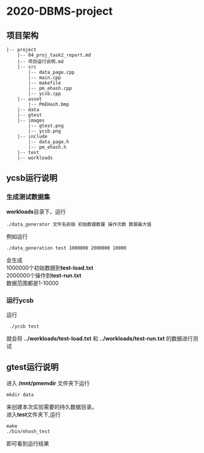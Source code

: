 # 2020-DBMS-project

## 项目架构

```
|-- project
    |-- 04_proj_task2_report.md
    |-- 项目运行说明.md
    |-- src
        |-- data_page.cpp
        |-- main.cpp
        |-- makefile
        |-- pm_ehash.cpp
        |-- ycsb.cpp
    |-- asset
        |-- PmEHash.bmp
    |-- data
    |-- gtest
    |-- images
        |-- gtest.png
        |-- ycsb.png
    |-- include
        |-- data_page.h
        |-- pm_ehash.h
    |-- test
    |-- workloads

```

## ycsb运行说明

### 生成测试数据集

**workloads**目录下，运行

```
./data_generator 文件名前缀 初始数据数量 操作次数 数据最大值
```

例如运行    

```
./data_generation test 1000000 2000000 10000
```  
会生成    
1000000个初始数据到**test-load.txt**    
2000000个操作到**test-run.txt**    
数据范围都是1-10000    

### 运行ycsb

运行

```
 ./ycsb test
```

就会将 **../workloads/test-load.txt** 和 **../workloads/test-run.txt** 的数据进行测试    

## gtest运行说明

进入 **/mnt/pmemdir** 文件夹下运行    

```
mkdir data
```

来创建本次实验需要的持久数据目录。  
进入**test**文件夹下,运行

```
make
./bin/ehash_test
```

即可看到运行结果

